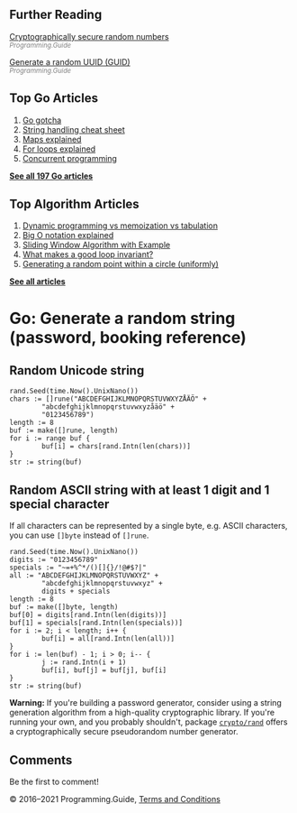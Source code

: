 



## Further Reading

[Cryptographically secure random numbers](crypto-rand-int.html)  
<span style="color: grey; font-style: italic; font-size: smaller">Programming.Guide</span>

[Generate a random UUID (GUID)](generate-uuid-guid.html)  
<span style="color: grey; font-style: italic; font-size: smaller">Programming.Guide</span>

## Top Go Articles

1.  [Go gotcha](go-gotcha.html)
2.  [String handling cheat sheet](string-functions-reference-cheat-sheet.html)
3.  [Maps explained](maps-explained.html)
4.  [For loops explained](for-loop.html)
5.  [Concurrent programming](go-concurrency-tutorial.html)

[**See all 197 Go articles**](index.html)



## Top Algorithm Articles

1.  [Dynamic programming vs memoization vs tabulation](../dynamic-programming-vs-memoization-vs-tabulation.html)
2.  [Big O notation explained](../big-o-notation-explained.html)
3.  [Sliding Window Algorithm with Example](../sliding-window-example.html)
4.  [What makes a good loop invariant?](../what-makes-a-good-loop-invariant.html)
5.  [Generating a random point within a circle (uniformly)](../random-point-within-circle.html)

[**See all articles**](../index.html)

# Go: Generate a random string (password, booking reference)

## Random Unicode string

    rand.Seed(time.Now().UnixNano())
    chars := []rune("ABCDEFGHIJKLMNOPQRSTUVWXYZÅÄÖ" +
            "abcdefghijklmnopqrstuvwxyzåäö" +
            "0123456789")
    length := 8
    buf := make([]rune, length)
    for i := range buf {
            buf[i] = chars[rand.Intn(len(chars))]
    }
    str := string(buf)

## Random ASCII string with at least 1 digit and 1 special character

If all characters can be represented by a single byte, e.g. ASCII characters, you can use `[]byte` instead of `[]rune`.

    rand.Seed(time.Now().UnixNano())
    digits := "0123456789"
    specials := "~=+%^*/()[]{}/!@#$?|"
    all := "ABCDEFGHIJKLMNOPQRSTUVWXYZ" +
            "abcdefghijklmnopqrstuvwxyz" +
            digits + specials
    length := 8
    buf := make([]byte, length)
    buf[0] = digits[rand.Intn(len(digits))]
    buf[1] = specials[rand.Intn(len(specials))]
    for i := 2; i < length; i++ {
            buf[i] = all[rand.Intn(len(all))]
    }
    for i := len(buf) - 1; i > 0; i-- {
            j := rand.Intn(i + 1)
            buf[i], buf[j] = buf[j], buf[i]
    }
    str := string(buf)

**Warning:** If you're building a password generator, consider using a string generation algorithm from a high-quality cryptographic library. If you're running your own, and you probably shouldn't, package [`crypto/rand`](https://golang.org/pkg/crypto/rand/) offers a cryptographically secure pseudorandom number generator.

## Comments

Be the first to comment!

© 2016–2021 Programming.Guide, [Terms and Conditions](../terms-and-conditions.html)

